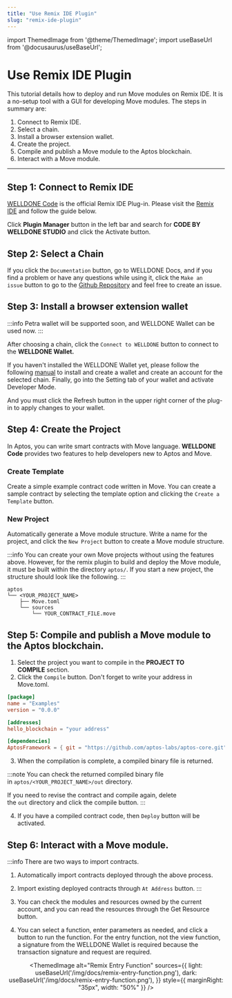 ```yaml
---
title: "Use Remix IDE Plugin"
slug: "remix-ide-plugin"
---
```


import ThemedImage from '@theme/ThemedImage';
import useBaseUrl from '@docusaurus/useBaseUrl';

# Use Remix IDE Plugin

This tutorial details how to deploy and run Move modules on Remix IDE. It is a no-setup tool with a GUI for developing Move modules. The steps in summary are:

1. Connect to Remix IDE.
2. Select a chain.
3. Install a browser extension wallet.
4. Create the project. 
5. Compile and publish a Move module to the Aptos blockchain.
6. Interact with a Move module.
---

## Step 1: Connect to Remix IDE

[WELLDONE Code](https://docs.welldonestudio.io/code) is the official Remix IDE Plug-in. Please visit the [Remix IDE](https://remix.ethereum.org/) and follow the guide below.

Click **Plugin Manager** button in the left bar and search for **CODE BY WELLDONE STUDIO** and click the Activate button.

<center>
<ThemedImage
alt="Remix IDE plugin"
sources={{
    light: useBaseUrl('/img/docs/remix-ide-plugin.png'),
    dark: useBaseUrl('/img/docs/remix-ide-plugin.png'),
  }}
width= "80%"
/>
</center>

## Step 2: Select a Chain

If you click the `Documentation` button, go to WELLDONE Docs, and if you find a problem or have any questions while using it, click the `Make an issue` button to go to the [Github Repository](https://github.com/welldonestudio/welldonestudio.github.io) and feel free to create an issue.

<center>
<ThemedImage
alt="Remix Select a chain"
sources={{
    light: useBaseUrl('/img/docs/remix-select-chain.png'),
    dark: useBaseUrl('/img/docs/remix-select-chain.png'),
  }}
width="50%"
/>
</center>

## Step 3: Install a browser extension wallet

:::info 
Petra wallet will be supported soon, and WELLDONE Wallet can be used now.
:::

After choosing a chain, click the `Connect to WELLDONE` button to connect to the **WELLDONE Wallet.** 

If you haven't installed the WELLDONE Wallet yet, please follow the following [manual](https://docs.welldonestudio.io/wallet/manual/) to install and create a wallet and create an account for the selected chain. Finally, go into the Setting tab of your wallet and activate Developer Mode.

And you must click the Refresh button in the upper right corner of the plug-in to apply changes to your wallet.

## Step 4: Create the Project

In Aptos, you can write smart contracts with Move language. **WELLDONE Code** provides two features to help developers new to Aptos and Move.

### Create Template

Create a simple example contract code written in Move. You can create a sample contract by selecting the template option and clicking the `Create a Template` button.

<center>
<ThemedImage
alt="Remix Template Code"
sources={{
    light: useBaseUrl('/img/docs/remix-template-code.png'),
    dark: useBaseUrl('/img/docs/remix-template-code.png'),
  }}
width="50%"
/>
</center>

### New Project

Automatically generate a Move module structure. Write a name for the project, and click the `New Project` button to create a Move module structure.

:::info
You can create your own Move projects without using the features above. However, for the remix plugin to build and deploy the Move module, it must be built within the directory `aptos/`. If you start a new project, the structure should look like the following.
:::

  ```
  aptos
  └── <YOUR_PROJECT_NAME>
      ├── Move.toml
      └── sources
          └── YOUR_CONTRACT_FILE.move
  ```

## Step 5: Compile and publish a Move module to the Aptos blockchain.

1. Select the project you want to compile in the **PROJECT TO COMPILE** section.
2. Click the `Compile` button. Don't forget to write your address in Move.toml.

```toml
[package]
name = "Examples"
version = "0.0.0"

[addresses]
hello_blockchain = "your address"

[dependencies]
AptosFramework = { git = "https://github.com/aptos-labs/aptos-core.git", subdir = "aptos-move/framework/aptos-framework/", rev = "aptos-node-v1.2.0" }
```

3. When the compilation is complete, a compiled binary file is returned.

:::note
You can check the returned compiled binary file in `aptos/<YOUR_PROJECT_NAME>/out` directory.

If you need to revise the contract and compile again, delete the `out` directory and click the compile button.
:::

4. If you have a compiled contract code, then `Deploy` button will be activated. 

## Step 6: Interact with a Move module.

:::info
There are two ways to import contracts.
1. Automatically import contracts deployed through the above process.
2. Import existing deployed contracts through `At Address` button.
:::

1. You can check the modules and resources owned by the current account, and you can read the resources through the Get Resource button.
2. You can select a function, enter parameters as needed, and click a button to run the function. For the entry function, not the view function, a signature from the WELLDONE Wallet is required because the transaction signature and request are required.

<center>
<ThemedImage
alt="Remix View Function"
sources={{
    light: useBaseUrl('/img/docs/remix-view-function.png'),
    dark: useBaseUrl('/img/docs/remix-view-function.png'),
  }}
  style={{
    marginRight: "35px",
    width: "30%"
  }}
/>

<ThemedImage
alt="Remix Entry Function"
sources={{
    light: useBaseUrl('/img/docs/remix-entry-function.png'),
    dark: useBaseUrl('/img/docs/remix-entry-function.png'),
  }}
style={{
    marginRight: "35px",
    width: "50%"
}}
/>
</center>